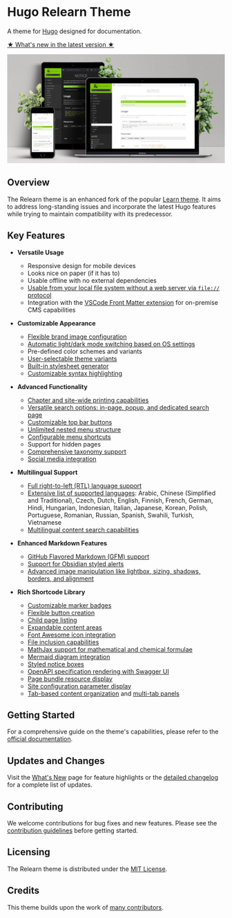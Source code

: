 # Hugo Relearn Theme

A theme for [Hugo](https://gohugo.io/) designed for documentation.

[★ What's new in the latest version ★](https://mcshelby.github.io/hugo-theme-relearn/introduction/releasenotes)

![Image of the Relearn theme in light and dark mode on phone, tablet and desktop](https://github.com/McShelby/hugo-theme-relearn/raw/main/images/hero.png)

## Overview

The Relearn theme is an enhanced fork of the popular [Learn theme](https://github.com/matcornic/hugo-theme-learn). It aims to address long-standing issues and incorporate the latest Hugo features while trying to maintain compatibility with its predecessor.

## Key Features

- **Versatile Usage**
  - Responsive design for mobile devices
  - Looks nice on paper (if it has to)
  - Usable offline with no external dependencies
  - [Usable from your local file system without a web server via `file://` protocol](https://mcshelby.github.io/hugo-theme-relearn/configuration/siteorganization/deploymentscenarios/)
  - Integration with the [VSCode Front Matter extension](https://github.com/estruyf/vscode-front-matter) for on-premise CMS capabilities

- **Customizable Appearance**
  - [Flexible brand image configuration](https://mcshelby.github.io/hugo-theme-relearn/configuration/appearance/branding#change-the-logo)
  - [Automatic light/dark mode switching based on OS settings](https://mcshelby.github.io/hugo-theme-relearn/configuration/appearance/branding#adjust-to-os-settings)
  - Pre-defined color schemes and variants
  - [User-selectable theme variants](https://mcshelby.github.io/hugo-theme-relearn/configuration/appearance/branding#multiple-variants)
  - [Built-in stylesheet generator](https://mcshelby.github.io/hugo-theme-relearn/configuration/appearance/generator)
  - [Customizable syntax highlighting](https://mcshelby.github.io/hugo-theme-relearn/shortcodes/highlight)

- **Advanced Functionality**
  - [Chapter and site-wide printing capabilities](https://mcshelby.github.io/hugo-theme-relearn/configuration/appearance/topbar/#print-support)
  - [Versatile search options: in-page, popup, and dedicated search page](https://mcshelby.github.io/hugo-theme-relearn/configuration/sidebar/search/)
  - [Customizable top bar buttons](https://mcshelby.github.io/hugo-theme-relearn/configuration/modifications/topbar/)
  - [Unlimited nested menu structure](https://mcshelby.github.io/hugo-theme-relearn/content/organization)
  - [Configurable menu shortcuts](https://mcshelby.github.io/hugo-theme-relearn/configuration/sidebar/shortcutmenu/)
  - Support for hidden pages
  - [Comprehensive taxonomy support](https://mcshelby.github.io/hugo-theme-relearn/content/taxonomy)
  - [Social media integration](https://mcshelby.github.io/hugo-theme-relearn/configuration/content/image/)

- **Multilingual Support**
  - [Full right-to-left (RTL) language support](https://mcshelby.github.io/hugo-theme-relearn/configuration/siteorganization/multilingual/)
  - [Extensive list of supported languages](https://mcshelby.github.io/hugo-theme-relearn/configuration/siteorganization/multilingual): Arabic, Chinese (Simplified and Traditional), Czech, Dutch, English, Finnish, French, German, Hindi, Hungarian, Indonesian, Italian, Japanese, Korean, Polish, Portuguese, Romanian, Russian, Spanish, Swahili, Turkish, Vietnamese
  - [Multilingual content search capabilities](https://mcshelby.github.io/hugo-theme-relearn/configuration/sidebar/search/#search-with-mixed-language-support)

- **Enhanced Markdown Features**
  - [GitHub Flavored Markdown (GFM) support](https://mcshelby.github.io/hugo-theme-relearn/content/markdown)
  - [Support for Obsidian styled alerts](https://mcshelby.github.io/hugo-theme-relearn/content/markdown#obsidian-styled-alerts)
  - [Advanced image manipulation like lightbox, sizing, shadows, borders, and alignment](https://mcshelby.github.io/hugo-theme-relearn/content/imageeffects)

- **Rich Shortcode Library**
  - [Customizable marker badges](https://mcshelby.github.io/hugo-theme-relearn/shortcodes/badge)
  - [Flexible button creation](https://mcshelby.github.io/hugo-theme-relearn/shortcodes/button)
  - [Child page listing](https://mcshelby.github.io/hugo-theme-relearn/shortcodes/children)
  - [Expandable content areas](https://mcshelby.github.io/hugo-theme-relearn/shortcodes/expand)
  - [Font Awesome icon integration](https://mcshelby.github.io/hugo-theme-relearn/shortcodes/icon)
  - [File inclusion capabilities](https://mcshelby.github.io/hugo-theme-relearn/shortcodes/include)
  - [MathJax support for mathematical and chemical formulae](https://mcshelby.github.io/hugo-theme-relearn/shortcodes/math)
  - [Mermaid diagram integration](https://mcshelby.github.io/hugo-theme-relearn/shortcodes/mermaid)
  - [Styled notice boxes](https://mcshelby.github.io/hugo-theme-relearn/shortcodes/notice)
  - [OpenAPI specification rendering with Swagger UI](https://mcshelby.github.io/hugo-theme-relearn/shortcodes/openapi)
  - [Page bundle resource display](https://mcshelby.github.io/hugo-theme-relearn/shortcodes/resources)
  - [Site configuration parameter display](https://mcshelby.github.io/hugo-theme-relearn/shortcodes/siteparam)
  - [Tab-based content organization](https://mcshelby.github.io/hugo-theme-relearn/shortcodes/tab) and [multi-tab panels](https://mcshelby.github.io/hugo-theme-relearn/shortcodes/tabs)

## Getting Started

For a comprehensive guide on the theme's capabilities, please refer to the [official documentation](https://mcshelby.github.io/hugo-theme-relearn/introduction/quickstart).

## Updates and Changes

Visit the [What's New](https://mcshelby.github.io/hugo-theme-relearn/introduction/releasenotes) page for feature highlights or the [detailed changelog](https://mcshelby.github.io/hugo-theme-relearn/introduction/changelog) for a complete list of updates.

## Contributing

We welcome contributions for bug fixes and new features. Please see the [contribution guidelines](https://mcshelby.github.io/hugo-theme-relearn/dev/contributing) before getting started.

## Licensing

The Relearn theme is distributed under the [MIT License](https://github.com/McShelby/hugo-theme-relearn/blob/main/LICENSE).

## Credits

This theme builds upon the work of [many contributors](https://mcshelby.github.io/hugo-theme-relearn/more/credits).
